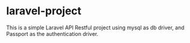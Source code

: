 # laravel-project
This is a simple Laravel API Restful project using mysql as db driver, and Passport as the authentication driver.
